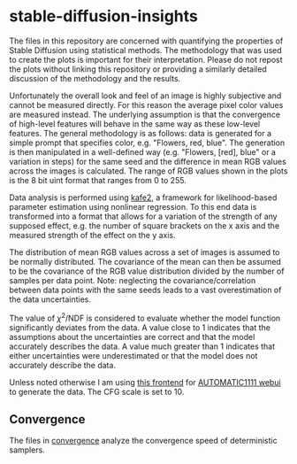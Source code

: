 # stable-diffusion-insights
The files in this repository are concerned with quantifying the properties of Stable Diffusion using statistical methods.
The methodology that was used to create the plots is important for their interpretation.
Please do not repost the plots without linking this repository or providing a similarly detailed discussion of the methodology and the results.

Unfortunately the overall look and feel of an image is highly subjective and cannot be measured directly.
For this reason the average pixel color values are measured instead.
The underlying assumption is that the convergence of high-level features will behave in the same way as these low-level features.
The general methodology is as follows:
data is generated for a simple prompt that specifies color, e.g. "Flowers, red, blue".
The generation is then manipulated in a well-defined way (e.g. "Flowers, [red], blue" or a variation in steps)
for the same seed and the difference in mean RGB values across the images is calculated.
The range of RGB values shown in the plots is the 8 bit uint format that ranges from 0 to 255.

Data analysis is performed using [kafe2](https://github.com/PhiLFitters/kafe2),
a framework for likelihood-based parameter estimation using nonlinear regression.
To this end data is transformed into a format that allows for a variation of the strength of any supposed effect,
e.g. the number of square brackets on the x axis and the measured strength of the effect on the y axis.

The distribution of mean RGB values across a set of images is assumed to be normally distributed.
The covariance of the mean can then be assumed to be the covariance of the RGB value distribution divided by the number of samples per data point.
Note: neglecting the covariance/correlation between data points with the same seeds leads to a vast overestimation of the data uncertainties.

The value of $\chi^2/\mathrm{NDF}$ is considered to evaluate whether the model function significantly deviates from the data.
A value close to 1 indicates that the assumptions about the uncertainties are correct and that the model accurately describes the data.
A value much greater than 1 indicates that either uncertainties were underestimated or that the model does not accurately describe the data.

Unless noted otherwise I am using [this frontend](https://github.com/JohannesGaessler/stable-diffusion-ipython-shell) for [AUTOMATIC1111 webui](https://github.com/AUTOMATIC1111/stable-diffusion-webui) to generate the data.
The CFG scale is set to 10.

## Convergence
The files in [convergence](./convergence) analyze the convergence speed of deterministic samplers.
